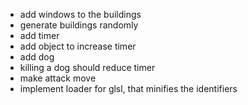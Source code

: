 -   add windows to the buildings
-   generate buildings randomly
-   add timer
-   add object to increase timer
-   add dog
-   killing a dog should reduce timer
-   make attack move
-   implement loader for glsl, that minifies the identifiers
